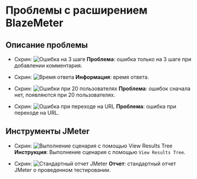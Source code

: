 # Проблемы с расширением BlazeMeter

## Описание проблемы
- Скрин: ![Ошибка на 3 шаге](https://www.evernote.com/shard/s352/sh/f9e0fdd8-1ab1-408a-9906-8fc72a392e60/ybuigXnJ6Dmu-FVWcjcHV2Nvo--cTD5xUBExmdpCB3K0jmN9O7w-f3GXPw/res/522254f1-2e98-416e-8ee6-91273772b76a)
**Проблема**: ошибка только на 3 шаге при добавлении комментария.

- Скрин: ![Время ответа](https://www.evernote.com/shard/s352/sh/5ef62b5d-7503-4999-98a9-b1722f8dddd6/YdfPOQ9lsN3KbI8chLUqHePnBi4qHjGjpIUr9kqx1D9xBTleCuRdS6DERA/res/dd2f545b-a2d0-40ca-b503-b1a928fc70b5)
**Информация**: время ответа.

- Скрин: ![Ошибки при 20 пользователях](https://www.evernote.com/shard/s352/sh/86361945-f3a8-4f34-9102-6cc252f4b878/Q9u82vkce6cvpFkWIW5MsFIxoVW2KuOlG6V9WCSJLoFSESoq3BdIwIUh0Q/res/56fa4172-93b7-4ad2-b73c-75590bf1bb3b)
**Проблема**: ошибок сначала нет, появляются при 20 пользователях.

- Скрин: ![Ошибка при переходе на URL](https://www.evernote.com/shard/s352/sh/87c7132b-ce7a-4476-a8aa-59fd1aac25e2/u4YczmS7d2QBGvSwa51NM-i2LKHgmpbLZUQbf65ZSr4LhuiV2EcR2AuQtw/res/20cf8cba-57bc-41f6-85d0-ff9b457ba065)
**Проблема**: ошибка при переходе на URL.

## Инструменты JMeter

- Скрин: ![Выполнение сценария с помощью `View Results Tree`](https://www.evernote.com/shard/s352/sh/bfd3a1cc-922a-4123-9368-c330db3a375a/A85R2a0XVc8aaabJepO09p4I1iCsZ3pCRKoFhymd96PqZxAVJ5FgIVdkOg/res/48f9a174-be56-445e-858f-2231643754d1)
**Инструкция**: Выполнение сценария с помощью `View Results Tree`.

- Скрин: ![Стандартный отчет JMeter](https://www.evernote.com/shard/s352/sh/eb1fddd6-213d-4e94-9c3b-45f3decdeeb0/mgRf6IhezmvzpmWo6JQEM1z6qWw2_FOGL9QF6m7ti_qiS4VV6H2ZpfP0XQ/res/eb010259-85c8-4a36-b554-ce6303fa58e7)
**Отчет**: стандартный отчет JMeter о проведенном тестировании.


